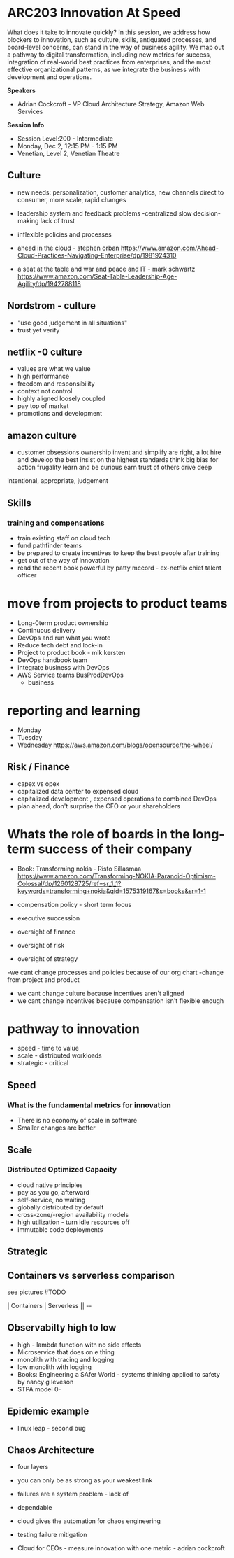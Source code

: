 # ARC203 Innovation At Speed

What does it take to innovate quickly? In this session, we address how blockers to innovation, such as culture, skills, antiquated processes, and board-level concerns, can stand in the way of business agility. We map out a pathway to digital transformation, including new metrics for success, integration of real-world best practices from enterprises, and the most effective organizational patterns, as we integrate the business with development and operations.

**Speakers**

- Adrian Cockcroft - VP Cloud Architecture Strategy, Amazon Web Services

**Session Info**

- Session Level:200 - Intermediate
- Monday, Dec 2, 12:15 PM - 1:15 PM
- Venetian, Level 2, Venetian Theatre

## Culture

- new needs: personalization, customer analytics, new channels direct to consumer, more scale, rapid changes
- leadership system and feedback problems
  -centralized slow decision-making lack of trust
- inflexible policies and processes

- ahead in the cloud - stephen orban https://www.amazon.com/Ahead-Cloud-Practices-Navigating-Enterprise/dp/1981924310
- a seat at the table and war and peace and IT - mark schwartz https://www.amazon.com/Seat-Table-Leadership-Age-Agility/dp/1942788118

## Nordstrom - culture

- "use good judgement in all situations"
- trust yet verify

## netflix -0 culture

- values are what we value
- high performance
- freedom and responsibility
- context not control
- highly aligned loosely coupled
- pay top of market
- promotions and development

## amazon culture

- customer obsessions
  ownership
  invent and simplify
  are right, a lot
  hire and develop the best
  insist on the highest standards
  think big
  bias for action
  frugality
  learn and be curious
  earn trust of others
  drive
  deep

intentional, appropriate, judgement

## Skills

### training and compensations

- train existing staff on cloud tech
- fund pathfinder teams
- be prepared to create incentives to keep the best people after training
- get out of the way of innovation
- read the recent book powerful by patty mccord - ex-netflix chief talent officer

# move from projects to product teams

- Long-0term product ownership
- Continuous delivery
- DevOps and run what you wrote
- Reduce tech debt and lock-in
- Project to product book - mik kersten
- DevOps handbook team
- integrate business with DevOps
- AWS Service teams BusProdDevOps
  - business

# reporting and learning

- Monday
- Tuesday
- Wednesday
  https://aws.amazon.com/blogs/opensource/the-wheel/

## Risk / Finance

- capex vs opex
- capitalized data center to expensed cloud
- capitalized development , expensed operations to combined DevOps
- plan ahead, don't surprise the CFO or your shareholders

# Whats the role of boards in the long-term success of their company

- Book: Transforming nokia - Risto Sillasmaa https://www.amazon.com/Transforming-NOKIA-Paranoid-Optimism-Colossal/dp/1260128725/ref=sr_1_1?keywords=transforming+nokia&qid=1575319167&s=books&sr=1-1

- compensation policy - short term focus
- executive succession
- oversight of finance
- oversight of risk
- oversight of strategy

-we cant change processes and policies because of our org chart
-change from project and product

- we cant change culture because incentives aren't aligned
- we cant change incentives because compensation isn't flexible enough

# pathway to innovation

- speed - time to value
- scale - distributed workloads
- strategic - critical

## Speed

### What is the fundamental metrics for innovation

- There is no economy of scale in software
- Smaller changes are better

## Scale

### Distributed Optimized Capacity

- cloud native principles
- pay as you go, afterward
- self-service, no waiting
- globally distributed by default
- cross-zone/-region availability models
- high utilization - turn idle resources off
- immutable code deployments

## Strategic

## Containers vs serverless comparison

see pictures
#TODO

| Containers | Serverless || --

## Observabilty high to low

- high - lambda function with no side effects
- Microservice that does on e thing
- monolith with tracing and logging
- low monolith with logging
- Books: Engineering a SAfer World - systems thinking applied to safety by nancy g leveson
- STPA model 0-

## Epidemic example

- linux leap - second bug

## Chaos Architecture

- four layers
- you can only be as strong as your weakest link
- failures are a system problem - lack of
- dependable
- cloud gives the automation for chaos engineering

- testing failure mitigation

- Cloud for CEOs - measure innovation with one metric - adrian cockcroft
